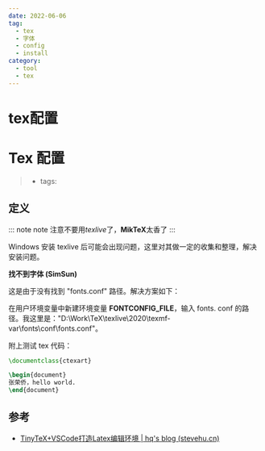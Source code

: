 ```yaml
---
date: 2022-06-06
tag:
  - tex
  - 字体
  - config
  - install
category:
  - tool
  - tex
---
```


# tex配置

# Tex 配置

> - tags:

## 定义

::: note note
注意不要用*texlive*了，**MikTeX**太香了
:::



Windows 安装 texlive 后可能会出现问题，这里对其做一定的收集和整理，解决安装问题。

**找不到字体 (SimSun)**

这是由于没有找到 "fonts.conf" 路径。解决方案如下：

在用户环境变量中新建环境变量 **FONTCONFIG_FILE**，输入 fonts. conf 的路径。我这里是："D:\Work\TeX\texlive\2020\texmf-var\fonts\conf\fonts.conf"。

附上测试 tex 代码：

```tex
\documentclass{ctexart}

\begin{document}
张荣侨，hello world.
\end{document}
```



## 参考

- [TinyTeX+VSCode打造Latex编辑环境 | hq's blog (stevehu.cn)](http://blog.stevehu.cn/2019/05/01/TinyTex-VSCode/)
